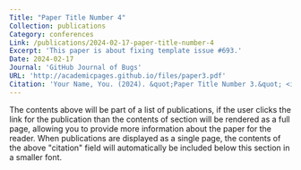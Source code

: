 ```yaml
---
Title: "Paper Title Number 4"
Collection: publications
Category: conferences
Link: /publications/2024-02-17-paper-title-number-4
Excerpt: 'This paper is about fixing template issue #693.'
Date: 2024-02-17
Journal: 'GitHub Journal of Bugs'
URL: 'http://academicpages.github.io/files/paper3.pdf'
Citation: 'Your Name, You. (2024). &quot;Paper Title Number 3.&quot; <i>GitHub Journal of Bugs</i>. 1(3).'
---
```


The contents above will be part of a list of publications, if the user clicks the link for the publication than the contents of section will be rendered as a full page, allowing you to provide more information about the paper for the reader. When publications are displayed as a single page, the contents of the above "citation" field will automatically be included below this section in a smaller font.
